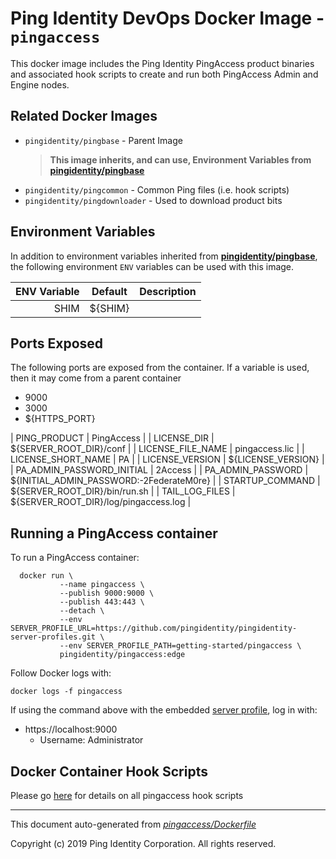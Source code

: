 
# Ping Identity DevOps Docker Image - `pingaccess`

This docker image includes the Ping Identity PingAccess product binaries
and associated hook scripts to create and run both PingAccess Admin and
Engine nodes.

## Related Docker Images

- `pingidentity/pingbase` - Parent Image
	>**This image inherits, and can use, Environment Variables from [pingidentity/pingbase](../pingbase/README.md)**
- `pingidentity/pingcommon` - Common Ping files (i.e. hook scripts)
- `pingidentity/pingdownloader` - Used to download product bits

## Environment Variables
In addition to environment variables inherited from **[pingidentity/pingbase](../pingbase/README.md)**,
the following environment `ENV` variables can be used with this image.

| ENV Variable  | Default     | Description
| ------------: | ----------- | ---------------------------------
| SHIM  | ${SHIM}  |

## Ports Exposed

The following ports are exposed from the container.  If a variable is
used, then it may come from a parent container
- 9000
- 3000
- ${HTTPS_PORT}

| PING_PRODUCT  | PingAccess  |
| LICENSE_DIR  | ${SERVER_ROOT_DIR}/conf  |
| LICENSE_FILE_NAME  | pingaccess.lic  |
| LICENSE_SHORT_NAME  | PA  |
| LICENSE_VERSION  | ${LICENSE_VERSION}  |
| PA_ADMIN_PASSWORD_INITIAL  | 2Access  |
| PA_ADMIN_PASSWORD  | ${INITIAL_ADMIN_PASSWORD:-2FederateM0re}  |
| STARTUP_COMMAND  | ${SERVER_ROOT_DIR}/bin/run.sh  |
| TAIL_LOG_FILES  | ${SERVER_ROOT_DIR}/log/pingaccess.log  |

## Running a PingAccess container

To run a PingAccess container:

```shell
  docker run \
           --name pingaccess \
           --publish 9000:9000 \
           --publish 443:443 \
           --detach \
           --env SERVER_PROFILE_URL=https://github.com/pingidentity/pingidentity-server-profiles.git \
           --env SERVER_PROFILE_PATH=getting-started/pingaccess \
           pingidentity/pingaccess:edge
```


Follow Docker logs with:

```
docker logs -f pingaccess
```

If using the command above with the embedded [server profile](../server-profiles/README.md), log in with:
* https://localhost:9000
  * Username: Administrator

## Docker Container Hook Scripts

Please go [here](https://github.com/pingidentity/pingidentity-devops-getting-started/tree/master/docs/docker-images/pingaccess/hooks/README.md) for details on all pingaccess hook scripts

---
This document auto-generated from _[pingaccess/Dockerfile](https://github.com/pingidentity/pingidentity-docker-builds/blob/master/pingaccess/Dockerfile)_

Copyright (c)  2019 Ping Identity Corporation. All rights reserved.

